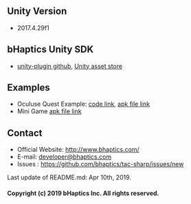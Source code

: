 ## Unity Version
* 2017.4.29f1

## bHaptics Unity SDK
* [unity-plugin github](https://github.com/bhaptics/tactosy-sharp/tree/master/samples/unity-plugin), [Unity asset store](https://assetstore.unity.com/packages/tools/integration/bhaptics-haptic-plugin-76647)

## Examples 
* Oculuse Quest Example: [code link](oculus-example), [apk file link](release.bhaptics.com/oculus-quest/latest-oculus-example)
* Mini Game [apk file link](http://release.bhaptics.com/oculus-quest/latest-solodemo-oculusquest) 

## Contact
* Official Website: http://www.bhaptics.com/
* E-mail: developer@bhaptics.com
* Issues : https://github.com/bhaptics/tac-sharp/issues/new

Last update of README.md: Apr 10th, 2019.

#### Copyright (c) 2019 bHaptics Inc. All rights reserved.
